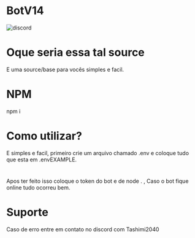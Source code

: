 # BotV14

![discord](https://github.com/Tashimi2040/BotV14/assets/132114580/997a1876-1fb3-43f3-9975-b6a7b3990c83)

# Oque seria essa tal source
E uma source/base para vocês simples e facil.

# NPM
npm i

# Como utilizar?
E simples e facil, primeiro crie um arquivo chamado .env e coloque tudo que esta em .envEXAMPLE.
#
Apos ter feito isso coloque o token do bot e de node . , Caso o bot fique online tudo ocorreu bem.
# Suporte
Caso de erro entre em contato no discord com Tashimi2040

